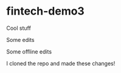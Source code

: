 # fintech-demo3
Cool stuff

Some edits

Some offline edits

I cloned the repo and made these changes! 